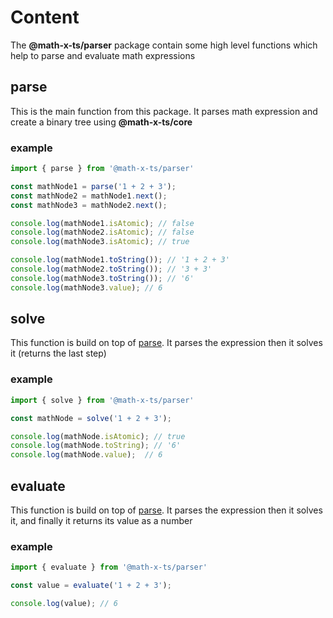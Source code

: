 # Content

The **@math-x-ts/parser** package contain some high level functions which help to parse and evaluate math expressions

## parse

This is the main function from this package. It parses math expression and create a binary tree
using **@math-x-ts/core**

### example

```ts
import { parse } from '@math-x-ts/parser'

const mathNode1 = parse('1 + 2 + 3');
const mathNode2 = mathNode1.next();
const mathNode3 = mathNode2.next();

console.log(mathNode1.isAtomic); // false
console.log(mathNode2.isAtomic); // false
console.log(mathNode3.isAtomic); // true

console.log(mathNode1.toString()); // '1 + 2 + 3'
console.log(mathNode2.toString()); // '3 + 3'
console.log(mathNode3.toString()); // '6'
console.log(mathNode3.value); // 6
```

## solve

This function is build on top of [parse](./content#parse). It parses the expression then it solves it (returns the last step)

### example

```ts
import { solve } from '@math-x-ts/parser'

const mathNode = solve('1 + 2 + 3');

console.log(mathNode.isAtomic); // true
console.log(mathNode.toString); // '6'
console.log(mathNode.value);  // 6
```

## evaluate

This function is build on top of [parse](./content#parse). It parses the expression then it solves it, and finally it returns its value as a number

### example

```ts
import { evaluate } from '@math-x-ts/parser'

const value = evaluate('1 + 2 + 3');

console.log(value); // 6
```
